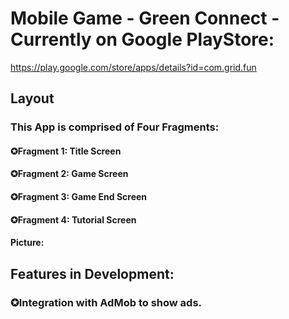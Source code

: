 # Mobile Game - Green Connect - Currently on Google PlayStore:
https://play.google.com/store/apps/details?id=com.grid.fun

## Layout
### This App is comprised of Four Fragments:
#### ✪Fragment 1: Title Screen
#### ✪Fragment 2: Game Screen
#### ✪Fragment 3: Game End Screen
#### ✪Fragment 4: Tutorial Screen

#### Picture:

## Features in Development:
### ✪Integration with AdMob to show ads.
